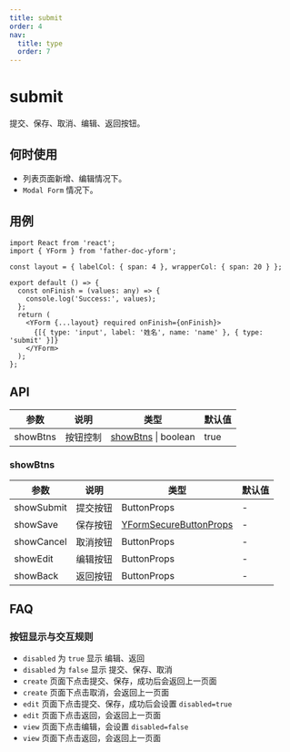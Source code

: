 ```yaml
---
title: submit
order: 4
nav:
  title: type
  order: 7
---
```


# submit

提交、保存、取消、编辑、返回按钮。

## 何时使用

- 列表页面新增、编辑情况下。
- `Modal Form` 情况下。

## 用例

```tsx
import React from 'react';
import { YForm } from 'father-doc-yform';

const layout = { labelCol: { span: 4 }, wrapperCol: { span: 20 } };

export default () => {
  const onFinish = (values: any) => {
    console.log('Success:', values);
  };
  return (
    <YForm {...layout} required onFinish={onFinish}>
      {[{ type: 'input', label: '姓名', name: 'name' }, { type: 'submit' }]}
    </YForm>
  );
};
```

## API

| 参数     | 说明     | 类型                             | 默认值 |
| -------- | -------- | -------------------------------- | ------ |
| showBtns | 按钮控制 | [showBtns](#showBtns) \| boolean | true   |

### showBtns

| 参数 | 说明 | 类型 | 默认值 |
| --- | --- | --- | --- |
| showSubmit | 提交按钮 | ButtonProps | - |
| showSave | 保存按钮 | <a href="#/other-type/secure-button?anchor=api">YFormSecureButtonProps</a> | - |
| showCancel | 取消按钮 | ButtonProps | - |
| showEdit | 编辑按钮 | ButtonProps | - |
| showBack | 返回按钮 | ButtonProps | - |

## FAQ

### 按钮显示与交互规则

- `disabled` 为 `true` 显示 编辑、返回
- `disabled` 为 `false` 显示 提交、保存、取消
- `create` 页面下点击提交、保存，成功后会返回上一页面
- `create` 页面下点击取消，会返回上一页面
- `edit` 页面下点击提交、保存，成功后会设置 `disabled=true`
- `edit` 页面下点击返回，会返回上一页面
- `view` 页面下点击编辑，会设置 `disabled=false`
- `view` 页面下点击返回，会返回上一页面
